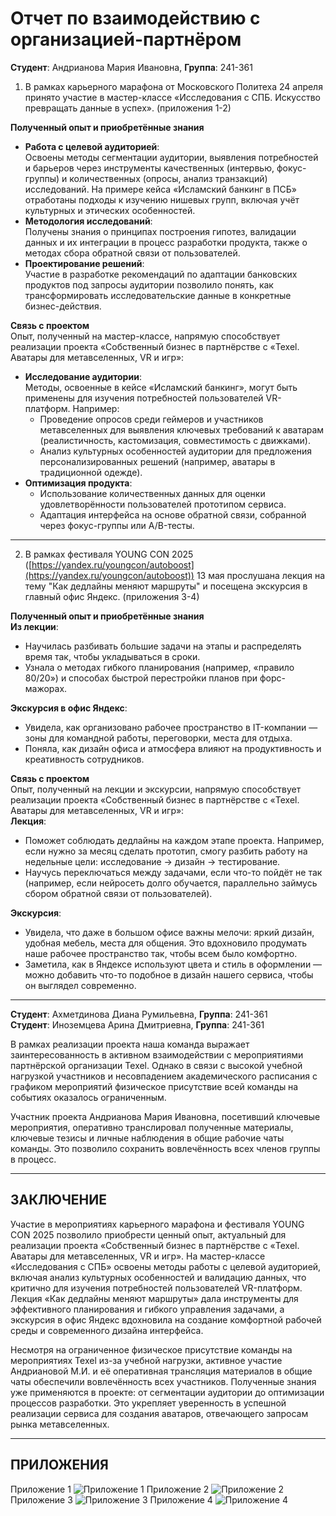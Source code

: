 # Отчет по взаимодействию с организацией-партнёром  

**Студент**: Андрианова Мария Ивановна, **Группа**: 241-361  

1. В рамках карьерного марафона от Московского Политеха 24 апреля принято участие в мастер-классе «Исследования с СПБ. Искусство превращать данные в успех». (приложения 1-2)  

**Полученный опыт и приобретённые знания**  
- **Работа с целевой аудиторией**:  
  Освоены методы сегментации аудитории, выявления потребностей и барьеров через инструменты качественных (интервью, фокус-группы) и количественных (опросы, анализ транзакций) исследований. На примере кейса «Исламский банкинг в ПСБ» отработаны подходы к изучению нишевых групп, включая учёт культурных и этических особенностей.  
- **Методология исследований**:  
  Получены знания о принципах построения гипотез, валидации данных и их интеграции в процесс разработки продукта, также о методах сбора обратной связи от пользователей.  
- **Проектирование решений**:  
  Участие в разработке рекомендаций по адаптации банковских продуктов под запросы аудитории позволило понять, как трансформировать исследовательские данные в конкретные бизнес-действия.  

**Связь с проектом**  
Опыт, полученный на мастер-классе, напрямую способствует реализации проекта «Собственный бизнес в партнёрстве с «Texel. Аватары для метавселенных, VR и игр»:  
- **Исследование аудитории**:  
  Методы, освоенные в кейсе «Исламский банкинг», могут быть применены для изучения потребностей пользователей VR-платформ. Например:  
  - Проведение опросов среди геймеров и участников метавселенных для выявления ключевых требований к аватарам (реалистичность, кастомизация, совместимость с движками).  
  - Анализ культурных особенностей аудитории для предложения персонализированных решений (например, аватары в традиционной одежде).  
- **Оптимизация продукта**:  
  - Использование количественных данных для оценки удовлетворённости пользователей прототипом сервиса.  
  - Адаптация интерфейса на основе обратной связи, собранной через фокус-группы или A/B-тесты.  

---

2. В рамках фестиваля YOUNG CON 2025 ([https://yandex.ru/youngcon/autoboost](https://yandex.ru/youngcon/autoboost)) 13 мая прослушана лекция на тему "Как дедлайны меняют маршруты" и посещена экскурсия в главный офис Яндекс. (приложения 3-4)  

**Полученный опыт и приобретённые знания**  
**Из лекции**:  
- Научилась разбивать большие задачи на этапы и распределять время так, чтобы укладываться в сроки.  
- Узнала о методах гибкого планирования (например, «правило 80/20») и способах быстрой перестройки планов при форс-мажорах.  

**Экскурсия в офис Яндекс**:  
- Увидела, как организовано рабочее пространство в IT-компании — зоны для командной работы, переговорки, места для отдыха.  
- Поняла, как дизайн офиса и атмосфера влияют на продуктивность и креативность сотрудников.  

**Связь с проектом**  
Опыт, полученный на лекции и экскурсии, напрямую способствует реализации проекта «Собственный бизнес в партнёрстве с «Texel. Аватары для метавселенных, VR и игр»:  
**Лекция**:  
- Поможет соблюдать дедлайны на каждом этапе проекта. Например, если нужно за месяц сделать прототип, смогу разбить работу на недельные цели: исследование → дизайн → тестирование.  
- Научусь переключаться между задачами, если что-то пойдёт не так (например, если нейросеть долго обучается, параллельно займусь сбором обратной связи от пользователей).  

**Экскурсия**:  
- Увидела, что даже в большом офисе важны мелочи: яркий дизайн, удобная мебель, места для общения. Это вдохновило продумать наше рабочее пространство так, чтобы всем было комфортно.  
- Заметила, как в Яндексе используют цвета и стиль в оформлении — можно добавить что-то подобное в дизайн нашего сервиса, чтобы он выглядел современно.  

---

**Студент**: Ахметдинова Диана Румильевна, **Группа**: 241-361  
**Студент**: Иноземцева Арина Дмитриевна, **Группа**: 241-361  

В рамках реализации проекта наша команда выражает заинтересованность в активном взаимодействии с мероприятиями партнёрской организации Texel. Однако в связи с высокой учебной нагрузкой участников и несовпадением академического расписания с графиком мероприятий физическое присутствие всей команды на событиях оказалось ограниченным.  

Участник проекта Андрианова Мария Ивановна, посетивший ключевые мероприятия, оперативно транслировал полученные материалы, ключевые тезисы и личные наблюдения в общие рабочие чаты команды. Это позволило сохранить вовлечённость всех членов группы в процесс.  

---

## ЗАКЛЮЧЕНИЕ  

Участие в мероприятиях карьерного марафона и фестиваля YOUNG CON 2025 позволило приобрести ценный опыт, актуальный для реализации проекта «Собственный бизнес в партнёрстве с «Texel. Аватары для метавселенных, VR и игр». На мастер-классе «Исследования с СПБ» освоены методы работы с целевой аудиторией, включая анализ культурных особенностей и валидацию данных, что критично для изучения потребностей пользователей VR-платформ. Лекция «Как дедлайны меняют маршруты» дала инструменты для эффективного планирования и гибкого управления задачами, а экскурсия в офис Яндекс вдохновила на создание комфортной рабочей среды и современного дизайна интерфейса.  

Несмотря на ограниченное физическое присутствие команды на мероприятиях Texel из-за учебной нагрузки, активное участие Андриановой М.И. и её оперативная трансляция материалов в общие чаты обеспечили вовлечённость всех участников. Полученные знания уже применяются в проекте: от сегментации аудитории до оптимизации процессов разработки. Это укрепляет уверенность в успешной реализации сервиса для создания аватаров, отвечающего запросам рынка метавселенных.  

---

## ПРИЛОЖЕНИЯ
Приложение 1
![Приложение 1](images/app1.jpg)
Приложение 2
![Приложение 2](images/app2.jpg)
Приложение 3
![Приложение 3](images/app3.jpg)
Приложение 4
![Приложение 4](images/app4.jpg)

